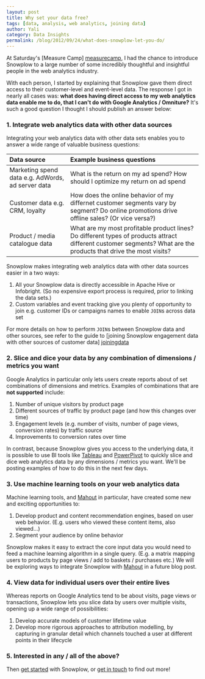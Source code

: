 ```yaml
---
layout: post
title: Why set your data free?
tags: [data, analysis, web analytics, joining data]
author: Yali
category: Data Insights
permalink: /blog/2012/09/24/what-does-snowplow-let-you-do/
---
```

At Saturday's [Measure Camp] [measurecamp], I had the chance to introduce Snowplow to a large number of some incredibly thoughtful and insightful people in the web analytics industry.

With each person, I started by explaining that Snowplow gave them direct access to their customer-level and event-level data. The response I got in nearly all cases was: **what does having direct access to my web analytics data enable me to do, that I can't do with Google Analytics / Omniture?** It's such a good question I thought I should publish an answer below:

### 1. Integrate web analytics data with other data sources

Integrating your web analytics data with other data sets enables you to answer a wide range of valuable business questions:

| **Data source**                   | **Example business questions**                       |
|:----------------------------------|:-----------------------------------------------------|
| Marketing spend data e.g. AdWords, ad server data | What is the return on my ad spend? How should I optimize my return on ad spend |
| Customer data e.g. CRM, loyalty   | How does the online behavior of my differnet customer segments vary by segment? Do online promotions drive offline sales? (Or vice versa?) |
| Product / media catalogue data    | What are my most profitable product lines? Do different types of products attract different customer segments? What are the products that drive the most visits? |

Snowplow makes integrating web analytics data with other data sources easier in a two ways:

1. All your Snowplow data is directly accessible in Apache Hive or Infobright. (So no expensive export process is required, prior to linking the data sets.)
2. Custom variables and event tracking give you plenty of opportunity to join e.g. customer IDs or campaigns names to enable `JOIN`s across data set

For more details on how to perform `JOIN`s between Snowplow data and other sources, see refer to the guide to [joining Snowplow engagement data with other sources of customer data] [joiningdata]

### 2. Slice and dice your data by any combination of dimensions / metrics you want

Google Analytics in particular only lets users create reports about of set combinations of dimensions and metrics. Examples of combinations that are **not supported** include:

1. Number of unique visitors by product page
2. Different sources of traffic by product page (and how this changes over time)
3. Engagement levels (e.g. number of visits, number of page views, conversion rates) by traffic source
4. Improvements to conversion rates over time

<!--more-->

In contrast, because Snowplow gives you access to the underlying data, it is possible to use BI tools like [Tableau][tableau] and [PowerPivot][powerpivot] to quickly slice and dice web analytics data by any dimensions / metrics you want. We'll be posting examples of how to do this in the next few days.

### 3. Use machine learning tools on your web analytics data

Machine learning tools, and [Mahout][mahout] in particular, have created some new and exciting opportunities to:

1. Develop product and content recommendation engines, based on user web behavior. (E.g. users who viewed these content items, also viewed...)
2. Segment your audience by online behavior

Snowplow makes it easy to extract the core input data you would need to feed a machine learning algorithm in a single query. (E.g. a matrix mapping users to products by page views / add to baskets / purchases etc.) We will be exploring ways to integrate Snowplow with [Mahout][mahout] in a future blog post.

### 4. View data for individual users over their entire lives

Whereas reports on Google Analytics tend to be about visits, page views or transactions, Snowplow lets you slice data by users over multiple visits, opening up a wide range of possibilities:

1. Develop accurate models of customer lifetime value
2. Develop more rigorous approaches to attribution modelling, by capturing in granular detail which channels touched a user at different points in their lifecycle

### 5. Interested in any / all of the above?

Then [get started][getstarted] with Snowplow, or [get in touch][getintouch] to find out more!


[measurecamp]: http://ukdaa.co.uk/
[joiningdata]: /analytics/customer-analytics/joining-customer-data.html
[tableau]: http://www.tableausoftware.com/
[powerpivot]: http://www.microsoft.com/en-us/bi/powerpivot.aspx
[mahout]: http://mahout.apache.org/
[getstarted]: /trial/
[getintouch]: /about/index.html
